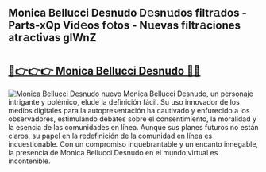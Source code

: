 ## Monica Bellucci Desnudo D𝚎sn𝚞dos filtr𝚊dos - Parts-xQp Vid𝚎os f𝚘tos - N𝚞evas filtr𝚊ciones atr𝚊ctivas glWnZ

# <h2><a href="http://mb8t29.tromn.icu/?c=Monica+Bellucci+Desnudo">🔗👉👉👉 Monica Bellucci Desnudo 🔗🔗</a></h2>

[![Monica Bellucci Desnudo nuevo](https://i.imgur.com/pEAQMta.gif)](http://mb8t29.tromn.icu/?c=Monica+Bellucci+Desnudo)
Monica Bellucci Desnudo, un personaje intrigante y polémico, elude la definición fácil. Su uso innovador de los medios digitales para la autopresentación ha cautivado y enfurecido a los observadores, estimulando debates sobre el consentimiento, la moralidad y la esencia de las comunidades en línea. Aunque sus planes futuros no están claros, su papel en la redefinición de la comunidad en línea es incuestionable. Con un compromiso inquebrantable y un encanto innegable, la presencia de Monica Bellucci Desnudo en el mundo virtual es incontenible.
